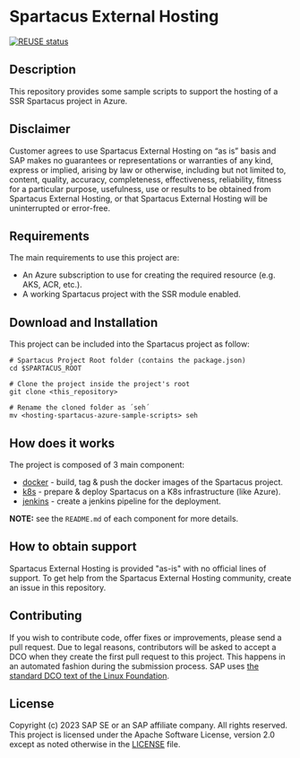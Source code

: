 # Spartacus External Hosting

[![REUSE status](https://api.reuse.software/badge/github.com/SAP-samples/hosting-spartacus-azure-sample-scripts)](https://api.reuse.software/info/github.com/SAP-samples/hosting-spartacus-azure-sample-scripts)


## Description
This repository provides some sample scripts to support the hosting of a SSR Spartacus project in Azure.

## Disclaimer
Customer agrees to use Spartacus External Hosting on “as is” basis and SAP makes no guarantees or representations or warranties of any kind, express or implied, arising by law or otherwise, including but not limited to, content, quality, accuracy, completeness, effectiveness, reliability, fitness for a particular purpose, usefulness, use or results to be obtained from Spartacus External Hosting, or that Spartacus External Hosting will be uninterrupted or error-free.

## Requirements
The main requirements to use this project are:
- An Azure subscription to use for creating the required resource (e.g. AKS, ACR, etc.).
- A working Spartacus project with the SSR module enabled.
 
## Download and Installation
This project can be included into the Spartacus project as follow:
```
# Spartacus Project Root folder (contains the package.json)
cd $SPARTACUS_ROOT

# Clone the project inside the project's root
git clone <this_repository>

# Rename the cloned folder as ´seh´
mv <hosting-spartacus-azure-sample-scripts> seh
```

## How does it works
The project is composed of 3 main component:
- [docker](./docker/README.md) - build, tag & push the docker images of the Spartacus project.
- [k8s](./k8s/README.md) - prepare & deploy Spartacus on a K8s infrastructure (like Azure).
- [jenkins](./jenkins/README.md) - create a jenkins pipeline for the deployment.

**NOTE:** see the `README.md` of each component for more details.


## How to obtain support 
Spartacus External Hosting is provided "as-is" with no official lines of support.
To get help from the Spartacus External Hosting community, create an issue in this repository.

## Contributing
If you wish to contribute code, offer fixes or improvements, please send a pull request. Due to legal reasons, contributors will be asked to accept a DCO when they create the first pull request to this project. This happens in an automated fashion during the submission process. SAP uses [the standard DCO text of the Linux Foundation](https://developercertificate.org/).

## License
Copyright (c) 2023 SAP SE or an SAP affiliate company. All rights reserved. This project is licensed under the Apache Software License, version 2.0 except as noted otherwise in the [LICENSE](LICENSE) file.
